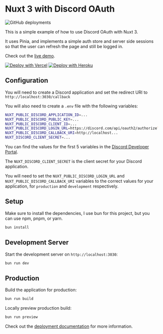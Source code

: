 # Nuxt 3 with Discord OAuth

![GitHub deployments](https://img.shields.io/github/deployments/L422Y/discord-login/production?label=vercel)


This is a simple example of how to use Discord OAuth with Nuxt 3.

It uses Pinia, and implements a simple auth store and server side sessions so that the user can refresh the page and
still be logged in.

Check out the [live demo](https://discord-login-weld.vercel.app/).

[![Deploy with Vercel](https://vercel.com/button)](https://vercel.com/import/project?template=https://github.com/L422Y/discord-login)
[![Deploy with Heroku](https://www.herokucdn.com/deploy/button.svg)](https://heroku.com/deploy?template=https://github.com/L422Y/discord-login)

## Configuration

You will need to create a Discord application and set the redirect URI to `http://localhost:3030/callback`

You will also need to create a `.env` file with the following variables:

```bash
NUXT_PUBLIC_DISCORD_APPLICATION_ID=...
NUXT_PUBLIC_DISCORD_PUBLIC_KEY=...
NUXT_PUBLIC_DISCORD_CLIENT_ID=...
NUXT_PUBLIC_DISCORD_LOGIN_URL=https://discord.com/api/oauth2/authorize?...
NUXT_PUBLIC_DISCORD_CALLBACK_URI=http://localhost...
NUXT_DISCORD_CLIENT_SECRET=...
```

You can find the values for the first 5 variables in the [Discord Developer Portal](https://discord.com/developers/applications).

The `NUXT_DISCORD_CLIENT_SECRET` is the client secret for your Discord application.

You will need to set the `NUXT_PUBLIC_DISCORD_LOGIN_URL` and `NUXT_PUBLIC_DISCORD_CALLBACK_URI` variables to the correct
values for your application, for `production` and `development` respectively.


## Setup

Make sure to install the dependencies, I use bun for this project, but you can use npm, pnpm, or yarn.

```bash
bun install
```

## Development Server

Start the development server on `http://localhost:3030`:

```bash
bun run dev
```

## Production

Build the application for production:

```bash
bun run build
```

Locally preview production build:

```bash
bun run preview
```

Check out the [deployment documentation](https://nuxt.com/docs/getting-started/deployment) for more information.

